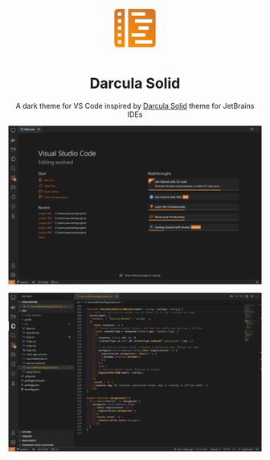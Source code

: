 <p align="center">
  <img src="assets/logo.png" width="82px" height="76px" align="center" style="margin-bottom:16px" />
</p>

<h1 align="center">
  Darcula Solid
</h1>

<p align="center">
  A dark theme for VS Code inspired by <a href="https://plugins.jetbrains.com/plugin/13920-darcula-solid-theme">Darcula Solid</a> theme for JetBrains IDEs
</p>

<p align="center">
  <img src="assets/screenshot-welcome.png">
</p>

<p align="center">
  <img src="assets/screenshot-code.png">
</p>
